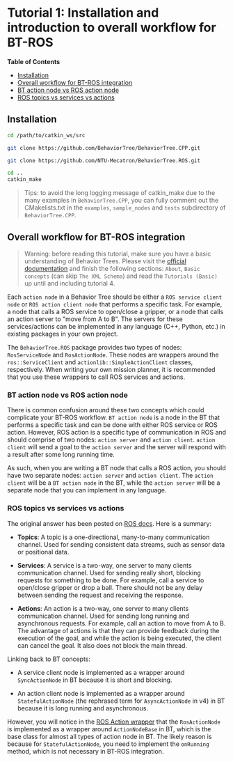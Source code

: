 # Tutorial 1: Installation and introduction to overall workflow for BT-ROS

**Table of Contents**
 
- [Installation](#installation)
- [Overall workflow for BT-ROS integration](#overall-workflow-for-bt-ros-integration)
- [BT action node vs ROS action node](#bt-action-node-vs-ros-action-node)
- [ROS topics vs services vs actions](#ros-topics-vs-services-vs-actions)

## Installation

```bash
cd /path/to/catkin_ws/src

git clone https://github.com/BehaviorTree/BehaviorTree.CPP.git

git clone https://github.com/NTU-Mecatron/BehaviorTree.ROS.git

cd ..
catkin_make
```

> Tips: to avoid the long logging message of catkin_make due to the many examples in `BehaviorTree.CPP`, you can fully comment out the CMakelists.txt in the `examples`, `sample_nodes` and `tests` subdirectory of `BehaviorTree.CPP`.

## Overall workflow for BT-ROS integration

> Warning: before reading this tutorial, make sure you have a basic understanding of Behavior Trees. Please visit the [official documentation](https://www.behaviortree.dev/) and finish the following sections: `About`, `Basic concepts` (can skip `The XML Schema`) and read the `Tutorials (Basic)` up until and including tutorial 4.

Each `action node` in a Behavior Tree should be either a `ROS service client node` or `ROS action client node` that performs a specific task. For example, a node that calls a ROS service to open/close a gripper, or a node that calls an action server to "move from A to B". The servers for these services/actions can be implemented in any language (C++, Python, etc.) in existing packages in your own project.

The `BehaviorTree.ROS` package provides two types of nodes: `RosServiceNode` and `RosActionNode`. These nodes are wrappers around the `ros::ServiceClient` and `actionlib::SimpleActionClient` classes, respectively. When writing your own mission planner, it is recommended that you use these wrappers to call ROS services and actions.

### BT action node vs ROS action node

There is common confusion around these two concepts which could complicate your BT-ROS workflow. `BT action node` is a node in the BT that performs a specific task and can be done with either ROS service or ROS action. However, ROS action is a specific type of communication in ROS and should comprise of two nodes: `action server` and `action client`. `action client` will send a goal to the `action server` and the server will respond with a result after some long running time.

As such, when you are writing a BT node that calls a ROS action, you should have two separate nodes: `action server` and `action client`. The `action client` will be a `BT action node` in the BT, while the `action server` will be a separate node that you can implement in any language.

### ROS topics vs services vs actions

The original answer has been posted on [ROS docs](https://docs.ros.org/en/foxy/How-To-Guides/Topics-Services-Actions.html). Here is a summary:

- **Topics**: A topic is a one-directional, many-to-many communication channel. Used for sending consistent data streams, such as sensor data or positional data.

- **Services**: A service is a two-way, one server to many clients communication channel. Used for sending really short, blocking requests for something to be done. For example, call a service to open/close gripper or drop a ball. There should not be any delay between sending the request and receiving the response.

- **Actions**: An action is a two-way, one server to many clients communication channel. Used for sending long running and asynchronous requests. For example, call an action to move from A to B. The advantage of actions is that they can provide feedback during the execution of the goal, and while the action is being executed, the client can cancel the goal. It also does not block the main thread.

Linking back to BT concepts:

- A service client node is implemented as a wrapper around `SyncActionNode` in BT because it is short and blocking.

- An action client node is implemented as a wrapper around `StatefulActionNode` (the rephrased term for `AsyncActionNode` in v4) in BT because it is long running and asynchronous.

However, you will notice in the [ROS Action wrapper](include/behaviortree_ros/bt_action_node.h) that the `RosActionNode` is implemented as a wrapper around `ActionNodeBase` in BT, which is the base class for almost all types of action node in BT. The likely reason is because for `StatefulActionNode`, you need to implement the `onRunning` method, which is not necessary in BT-ROS integration.
